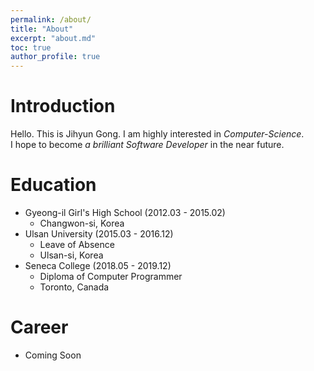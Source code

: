 ```yaml
---
permalink: /about/
title: "About"
excerpt: "about.md"
toc: true
author_profile: true
---
```


# Introduction
Hello. This is Jihyun Gong. I am highly interested in *Computer-Science*.   
I hope to become *a brilliant Software Developer* in the near future. 


# Education
- Gyeong-il Girl's High School (2012.03 - 2015.02)
  - Changwon-si, Korea
- Ulsan University (2015.03 - 2016.12)
  - Leave of Absence
  - Ulsan-si, Korea
- Seneca College (2018.05 - 2019.12)
  - Diploma of Computer Programmer
  - Toronto, Canada


# Career
- Coming Soon
